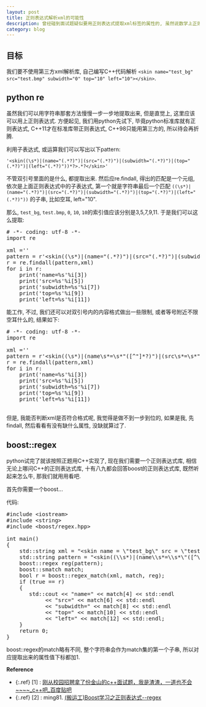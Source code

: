 ```yaml
---
layout: post
title: 正则表达式解析xml的可能性
description: 曾经碰到面试题疑似要用正则表达式提取xml标签的属性的, 虽然说数学上正则表达式完全攻略xml是做不到的, 但是我们可以试一下能做到什么程度.   
category: blog
---
```


## 目标 ##

我们要不使用第三方xml解析库, 自己编写C++代码解析 `<skin name="test_bg" src="test.bmp" subwidth="0" top="10" left="10"></skin>`.

## python re ##

虽然我们可以用字符串那套方法慢慢一步一步地提取出来, 但是直觉上, 这里应该可以用上正则表达式. 方便起见, 我们用python先试下, 毕竟python标准库就有正则表达式, C++11才在标准库带正则表达式, C++98只能用第三方的, 所以待会再折腾.

利用子表达式, 或运算我们可以写出以下pattern:

    '<skin((\s*)|(name="(.*?)")|(src="(.*?)")|(subwidth="(.*?)")|(top="(.*?)")|(left="(.*?)"))*?>.*?</skin>'

不管双引号里面的是什么, 都提取出来. 然后应re.findall, 得出的匹配是一个元组, 依次是上面正则表达式中的子表达式, 第一个就是字符串最后一个匹配 `((\s*)|(name="(.*?)")|(src="(.*?)")|(subwidth="(.*?)")|(top="(.*?)")|(left="(.*?)"))` 的子串, 比如空耳, left="10".

那么, `test_bg`, `test.bmp`, `0`, `10`, `10`的索引值应该分别是3,5,7,9,11. 于是我们可以这么提取:

<pre>
# -*- coding: utf-8 -*-
import re

xml ='<skin name="test_bg" src="test.bmp" left="10" top="11" subwidth="0" ></skin>'
pattern = r'&lt;skin((\s*)|(name="(.*?)")|(src="(.*?)")|(subwidth="(.*?)")|(top="(.*?)")|(left="(.*?)"))*?&gt;.*?&lt;/skin&gt;'
r = re.findall(pattern,xml)
for i in r:
    print('name=%s'%i[3])
    print('src=%s'%i[5])
    print('subwidth=%s'%i[7])
    print('top=%s'%i[9])
    print('left=%s'%i[11])
</pre>

能工作, 不过, 我们还可以对双引号内的内容格式做出一些限制, 或者等号附近不限空耳什么的, 结果如下:

<pre>
# -*- coding: utf-8 -*-
import re

xml ='<skin name="test_bg" src="test.bmp" left="10" top="11" subwidth="0" ></skin>'
pattern = r'&lt;skin((\s*)|(name\s*=\s*"([^"]*?)")|(src\s*=\s*"([^"]*?)")|(subwidth\s*=\s*"([0-9]*?)")|(top\s*=\s*"([0-9]*?)")|(left\s*=\s*"([0-9]*?)"))*?&gt;.*?&lt;/skin&gt;'
r = re.findall(pattern,xml)
for i in r:
    print('name=%s'%i[3])
    print('src=%s'%i[5])
    print('subwidth=%s'%i[7])
    print('top=%s'%i[9])
    print('left=%s'%i[11])

</pre>

但是, 我能否判断xml是否符合格式呢, 我觉得是做不到一步到位的, 如果是我, 先findall, 然后看看有没有缺什么属性, 没缺就算过了.

## boost::regex

python试完了就该按照正题用C++实现了, 现在我们需要一个正则表达式库, 相信无论上哪问C++的正则表达式库, 十有八九都会回答boost的正则表达式库, 既然听起来怎么牛, 那我们就用用看吧.

首先你需要一个boost...

代码:
<pre>
#include &lt;iostream&gt;
#include &lt;string&gt;
#include &lt;boost/regex.hpp&gt;

int main()
{
    std::string xml = "&lt;skin name = \"test_bg\" src = \"test.bmp\" left = \"10\" top = \"11\" subwidth = \"0\" &gt;&lt;/skin&gt;";
    std::string pattern = "&lt;skin((\\s*)|(name\\s*=\\s*\"([^\"]*?)\")|(src\\s*=\\s*\"([^\"]*?)\")|(subwidth\\s*=\\s*\"([0-9]*?)\")|(top\\s*=\\s*\"([0-9]*?)\")|(left\\s*=\\s*\"([0-9]*?)\"))*?&gt;.*?&lt;/skin&gt;";
    boost::regex reg(pattern);
    boost::smatch match;
    bool r = boost::regex_match(xml, match, reg);
    if (true == r)
    {
       std::cout &lt;&lt; "name=" &lt;&lt; match[4] &lt;&lt; std::endl
            &lt;&lt; "src=" &lt;&lt; match[6] &lt;&lt; std::endl
            &lt;&lt; "subwidth=" &lt;&lt; match[8] &lt;&lt; std::endl
            &lt;&lt; "top=" &lt;&lt; match[10] &lt;&lt; std::endl
            &lt;&lt; "left=" &lt;&lt; match[12] &lt;&lt; std::endl;
    }
    return 0;
}
</pre>

boost::regex的match略有不同, 整个字符串会作为match集的第一个子串, 所以对应提取出来的属性值下标都加1. 

**Reference**  

* {:.ref} \[1] : [刚从校园招聘拿了份金山的c++面试题，我是渣渣，一道也不会~~~~_c++吧_百度贴吧](http://tieba.baidu.com/p/3011432192?pn=1#49644935509l)  
* {:.ref} \[2] : ming81. [(搬运工)Boost学习之正则表达式--regex](http://www.cppblog.com/ming81/archive/2011/05/04/145686.html)    